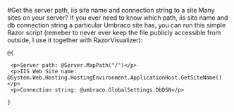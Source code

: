 #Get the server path, iis site name and connection string to a site
Many sites on your server? If you ever need to know which path, iis site name and db connection string a particular Umbraco site has, you can run this simple Razor script (remeber to never ever keep the file publicly accessible from outside, I use it together with RazorVisualizer):

    @{

     <p>Server path: @Server.MapPath("/")</p>
     <p>IIS Web Site name: @System.Web.Hosting.HostingEnvironment.ApplicationHost.GetSiteName()</p>
     <p>Connection string: @umbraco.GlobalSettings.DbDSN</p>

    }